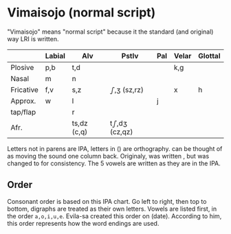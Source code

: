 Vimaisojo (normal script)
===

"Vimaisojo" means "normal script" because it the standard (and original) way LRI is written.

|           | Labial |  Alv  |  Pstlv |  Pal | Velar | Glottal |
|:--------- | ------ | ----- | ------ | ---- | ----- | ------- |
| Plosive   |  p,b   |  t,d  |        |      |  k,g  |         |
| Nasal     |   m    |  n    |        |      |       |         |
| Fricative |  f,v   |  s,z  |  ഽ,ʒ (sz,rz)   |      |   x   |   h     |
| Approx.   |   w    |  l    |        |  j   |       | |
| tap/flap    |        |   r   |        |      |       | |
| Afr.      |        | ts,dz (c,q) | tഽ,dʒ (cz,qz) |      |       | |

Letters not in parens are IPA, letters in () are orthography. <z> can be thought of as moving the sound one column back. 
Originaly, <qz> was written <dz>, but was changed to for consistency. The 5 vowels are written as they are in the IPA.

Order
----
Consonant order is based on this IPA chart. Go left to right, then top to bottom, digraphs are treated as their own letters. Vowels are listed first, in the order `a,o,i,u,e`. Evila-sa created this order on (date). According to him, this order represents how the word endings are used. 

